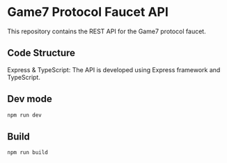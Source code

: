 # Game7 Protocol Faucet API

This repository contains the REST API for the Game7 protocol faucet.

## Code Structure

Express & TypeScript: The API is developed using Express framework and TypeScript.

## Dev mode

```bash
npm run dev
```

## Build

```bash
npm run build
```
